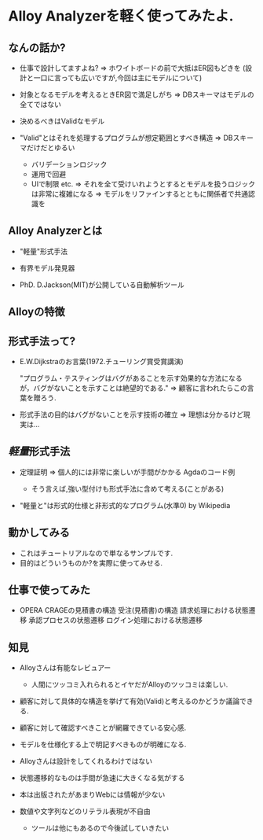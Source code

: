 # Alloy Analyzerを軽く使ってみたよ.

## なんの話か?

* 仕事で設計してますよね?
  => ホワイトボードの前で大抵はER図もどきを
     (設計と一口に言っても広いですが,今回は主にモデルについて)

* 対象となるモデルを考えるときER図で満足しがち
  => DBスキーマはモデルの全てではない

* 決めるべきはValidなモデル

* "Valid"とはそれを処理するプログラムが想定範囲とすべき構造
  => DBスキーマだけだとゆるい
     - バリデーションロジック
     - 運用で回避
     - UIで制限 etc.
  => それを全て受けいれようとするとモデルを扱うロジックは非常に複雑になる
  => モデルをリファインするとともに関係者で共通認識を


## Alloy Analyzerとは

* "軽量"形式手法

* 有界モデル発見器

* PhD. D.Jackson(MIT)が公開している自動解析ツール

## Alloyの特徴

## 形式手法って?

* E.W.Dijkstraのお言葉(1972.チューリング賞受賞講演)

  "プログラム・テスティングはバグがあることを示す効果的な方法になるが，バグがないことを示すことは絶望的である."
  => 顧客に言われたらこの言葉を贈ろう.

* 形式手法の目的はバグがないことを示す技術の確立
  => 理想は分かるけど現実は...

## *軽量*形式手法

* 定理証明 => 個人的には非常に楽しいが手間がかかる
  Agdaのコード例
  * そう言えば,強い型付けも形式手法に含めて考える(ことがある)

* "軽量と"は形式的仕様と非形式的なプログラム(水準0) by Wikipedia

## 動かしてみる

* これはチュートリアルなので単なるサンプルです.
* 目的はどういうものか?を実際に使ってみせる.

## 仕事で使ってみた

* OPERA
  CRAGEの見積書の構造
  受注(見積書)の構造
  請求処理における状態遷移
  承認プロセスの状態遷移
  ログイン処理における状態遷移

## 知見

* Alloyさんは有能なレビュアー
  * 人間にツッコミ入れられるとイヤだがAlloyのツッコミは楽しい.
* 顧客に対して具体的な構造を挙げて有効(Valid)と考えるのかどうか議論できる.
* 顧客に対して確認すべきことが網羅できている安心感.
* モデルを仕様化する上で明記すべきものが明確になる.

* Alloyさんは設計をしてくれるわけではない
* 状態遷移的なものは手間が急速に大きくなる気がする
* 本は出版されたがあまりWebには情報が少ない
* 数値や文字列などのリテラル表現が不自由
  * ツールは他にもあるので今後試していきたい
